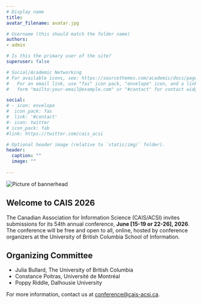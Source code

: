 ```yaml
---
# Display name
title: 	
avatar_filename: avatar.jpg

# Username (this should match the folder name)
authors:
- admin

# Is this the primary user of the site?
superuser: false

# Social/Academic Networking
# For available icons, see: https://sourcethemes.com/academic/docs/page-builder/#icons
#   For an email link, use "fas" icon pack, "envelope" icon, and a link in the
#   form "mailto:your-email@example.com" or "#contact" for contact widget.

social:
# - icon: envelope
#  icon_pack: fas
#  link: '#contact'
#- icon: twitter
# icon_pack: fab
#link: https://twitter.com/cais_acsi

# Optional header image (relative to `static/img/` folder).
header:
  caption: ""
  image: ""
 
---
```

![Picture of bannerhead](/banner.jpg)

## Welcome to CAIS 2026

The Canadian Association for Information Science (CAIS/ACSI) invites submissions for its 54th annual conference, <strong>June [15-19 or 22-26], 2026</strong>. The conference will be free and open to all, online, hosted by conference organizers at the University of British Columbia School of Information.



## Organizing Committee

- Julia Bullard, The University of British Columbia
- Constance Poitras, Université de Montréal
- Poppy Riddle, Dalhousie University


For more information, contact us at <a href=mailto:conference@cais-acsi.ca>conference@cais-acsi.ca</a>.






